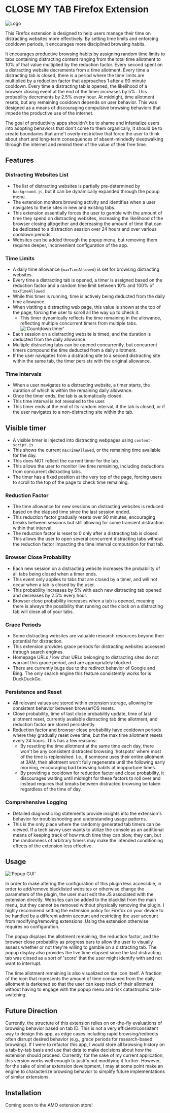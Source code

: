 # CLOSE MY TAB Firefox Extension

![Logo](/icons/banner_hires.png)

This Firefox extension is designed to help users manage their time on distracting websites more effectively. By setting time limits and enforcing cooldown periods, it encourages more disciplined browsing habits.

It encourages productive browsing habits by assigning random time limits to tabs containing distracting content ranging from the total time allotment to 10% of that value multiplied by the reduction factor. Every second spent on a distracting website decrements from a time allotment. Every time a distracting tab is closed, there is a period where the time limits are multiplied by a reduction factor that approaches 1 after a 90 minute cooldown. Every time a distracting tab is opened, the likelihood of a browser closing event at the end of the timer increases by 5%. This probability decrements by 2.5% every hour. At midnight, time allotment resets, but any remaining cooldown depends on user behavior. This was designed as a means of discouraging compulsive browsing behaviors that impede the productive use of the internet.

The goal of productivity apps shouldn't be to shame and infantalize users into adopting behaviors that don't come to them organically, it should be to create boundaries that arne't overly-restrictive that force the user to think about short and long-term consequences of absent-mindedly sleepwalking through the internet and remind them of the value of their free time.

## Features

### Distracting Websites List
- The list of distracting websites is partially pre-determined by `background.js`, but it can be dynamically expanded through the popup menu.
- The extension monitors browsing activity and identifies when a user navigates to these sites in new and existing tabs.
- This extension essentially forces the user to gamble with the amount of time they spend on distracting websites, increasing the likelihood of the browser closing altogether and decreasing the amount of time that can be dedicated to a distraction session over 24 hours and over various cooldown periods.
- Websites can be added through the popup menu, but removing them requires deeper, inconvenient configuration of the app.

### Time Limits
- A daily time allowance (`maxTimeAllowed`) is set for browsing distracting websites.
- Every time a distracting tab is opened, a timer is assigned based on the reduction factor and a random time limit between 10% and 100% of `maxTimeAllowed`
- While this timer is running, time is actively being deducted from the daily time allowance.
- When vistiting a distracting web page, this value is shown at the top of the page, forcing the user to scroll all the way up to check it.
    - This timer dynamically reflects the time remaining in the allowance, reflecting multiple concurrent timers from multiple tabs.
    !['Countdown timer'](/icons/timer.png)
- Each session on a distracting website is timed, and the duration is deducted from the daily allowance.
- Multiple distracting tabs can be opened concurrently, but concurrent timers compound the time deducted from a daily allotment. 
- If the user navigates from a distracting site to a second distracting site within the same tab, the timer persists with the original allowance.

### Time Intervals
- When a user navigates to a distracting website, a timer starts, the duration of which is within the remaining daily allowance.
- Once the timer ends, the tab is automatically closed.
- This time interval is not revealed to the user.
- This timer ends at the end of its random interval, if the tab is closed, or if the user navigates to a non-distracting site within the tab.

## Visible timer
- A visible timer is injected into distracting webpages using `content-script.js`
- This shows the current `maxTimeAllowed`, or the remaining time available for the day.
- This does NOT reflect the current timer for the tab.
- This allows the user to monitor live time remaining, including deductions from concurrent distracting tabs.
- The timer has a fixed position at the very top of the page, forcing users to scroll to the top of the page to check time remaining.

### Reduction Factor
- The time allowance for new sessions on distracting websites is reduced based on the elapsed time since the last session ended.
- This reduction factor gradually resets over 90 minutes, encouraging breaks between sessions but still allowing for some transient distraction within that interval.
- The reduction factor is reset to 0 only after a distracting tab is closed. This allows the user to open several concurrent distracting tabs without the reduction factor impacting the time interval computation for that tab.

### Browser Close Probability
- Each new session on a distracting website increases the probability of all tabs being closed when a timer ends.
- This event only applies to tabs that are closed by a timer, and will not occur when a tab is closed by the user.
- This probability increases by 5% with each new distracting tab opened and decreases by 2.5% every hour.
- Browser close probability increases when a tab is opened, meaning there is always the possibility that running out the clock on a distracting tab will close all of your tabs.

### Grace Periods
- Some distracting websites are valuable research resources beyond their potential for distraction.
- This extension provides grace periods for distracting websites accessed through search engines.
- Homepage URLs / low char URLs belonging to distracting sites do not warrant this grace period, and are appropriately blocked.
- There are currently bugs due to the redirect behavior of Google and Bing. The only search engine this feature consistently works for is DuckDuckGo.

### Persistence and Reset
- All relevant values are stored within extension storage, allowing for consistent behavior between browser/OS resets.
- Close probability, time of last close probability update, time of last allotment reset, currently available distracting tab time allotment, and reduction factor are stored persistently.
- Reduction factor and browser close probability have cooldown periods where they gradually reset ovee time, but the max time allotment resets every 24 hours. This has a few reasons:
    - By resetting the time allotment at the same time each day, there won't be any consistent distracted browsing 'hotspots' where most of the time is replenished. I.e., if someone uses their entire allotment at 3AM, their allotment won't fully regenerate until the following early morning, encouraging bad browsing habits at inopportune times.
    - By providing a cooldown for reduction factor and close probability, it discourages waiting until midnight for these factors to roll over and instead requires that breaks between distracted browsing be taken regardless of the time of day.

### Comprehensive Logging
- Detailed diagnostic log statements provide insights into the extension's behavior for troubleshooting and understanding usage patterns.
- This is the only place where the randomly generated tab timers can be viewed. If a tech savvy user wants to utilize the console as an additional means of keeping track of how much time they can blow, they can, but the randomness of arbitrary timers may make the intended conditioning effects of the extension less effective.

## Usage

!['Popup GUI'](/icons/popup.png)

In order to make altering the configuration of this plugin less accessible, in order to add/remove blacklisted websites or otherwise change the parameters of the plugin, the user must edit the JS associated with the extension directly. Websites can be added to the blacklist from the main menu, but they cannot be removed without physically removing the plugin. I highly recommend setting the extension policy for Firefox on your device to be handled by a different admin account and restricting the user account from modifying/removing extensions. Using the extension otherwise requires no configuration. 

The popup displays the allotment remaining, the reduction factor, and the browser close probability as progress bars to allow the user to visually assess whether or not they're willing to gamble on a distracting tab. The popup display also provides the live time elapsed since the last distracting tab was closed as a sort of 'score' that the user might identify with and not want to interrupt.

The time allotment remaining is also visualized on the icon itself. A fraction of the icon that represents the amount of time consumed from the daily allotment is darkened so that the user can keep track of their allotment without having to engage with the popup menu and risk catastrophic task-switching.

## Future Direction

Currently, the structure of this extension relies on on-the-fly evaluations of browsing behavior based on tab ID. This is not a very efficient/consistent way to design this app, as edge cases including rapid browsing/redirects often disrupt desired behavior (e.g., grace periods for research-based browsing). If I were to refactor this app, I would store all browsing history on a tab-by-tab basis and use that data to make decisions about how the extension should proceed. Currently, for the sake of my current application, this version works well enough to justify not modifying it further. However, for the sake of similar extension development, I may at some point make an engine to characterize browsing behavior to simplify future implementations of similar extensions.

## Installation

Coming soon to the AMO extension store!

